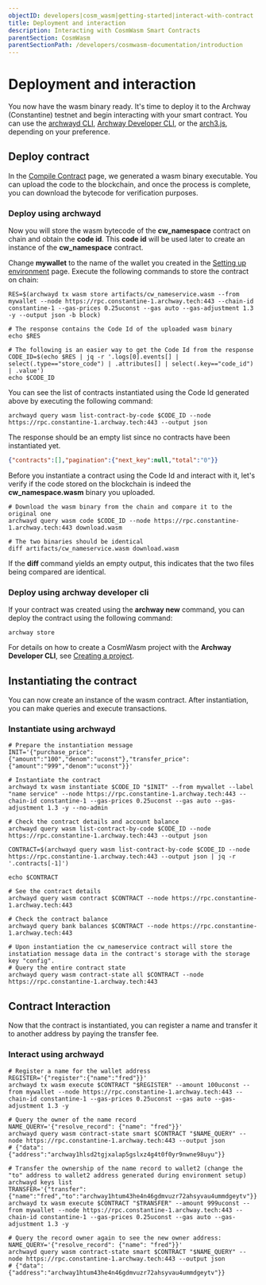 ```yaml
---
objectID: developers|cosm_wasm|getting-started|interact-with-contract
title: Deployment and interaction
description: Interacting with CosmWasm Smart Contracts
parentSection: CosmWasm
parentSectionPath: /developers/cosmwasm-documentation/introduction
---
```


# Deployment and interaction

You now have the wasm binary ready. It's time to deploy it to the Archway (Constantine) testnet and begin interacting with your smart contract. You can use the [archwayd CLI](#archwayd-cli), [Archway Developer CLI](#archway-developer-cli), or the [arch3.js](#arch3js), depending on your preference.

## Deploy contract

In the [Compile Contract](/developers/cosmwasm-documentation/getting-started/compile-contract) page, we generated a wasm binary executable. You can upload the code to the blockchain, and once the process is complete, you can download the bytecode for verification purposes.

### Deploy using archwayd

Now you will store the wasm bytecode of the **cw_namespace** contract on chain and obtain the **code id**. This **code id** will be used later to create an instance of the **cw_namespace** contract.

Change **mywallet** to the name of the wallet you created in the [Setting up environment](/developers/cosmwasm-documentation/getting-started/setting-up-environment) page. Execute the following commands to store the contract on chain:

```shell
RES=$(archwayd tx wasm store artifacts/cw_nameservice.wasm --from mywallet --node https://rpc.constantine-1.archway.tech:443 --chain-id constantine-1 --gas-prices 0.25uconst --gas auto --gas-adjustment 1.3 -y --output json -b block)

# The response contains the Code Id of the uploaded wasm binary
echo $RES

# The following is an easier way to get the Code Id from the response
CODE_ID=$(echo $RES | jq -r '.logs[0].events[] | select(.type=="store_code") | .attributes[] | select(.key=="code_id") | .value')
echo $CODE_ID
```

You can see the list of contracts instantiated using the Code Id generated above by executing the following command:

```shell
archwayd query wasm list-contract-by-code $CODE_ID --node https://rpc.constantine-1.archway.tech:443 --output json
```

The response should be an empty list since no contracts have been instantiated yet.

```json
{"contracts":[],"pagination":{"next_key":null,"total":"0"}}
```

Before you instantiate a contract using the Code Id and interact with it, let's verify if the code stored on the blockchain is indeed the **cw_namespace.wasm** binary you uploaded.

```shell
# Download the wasm binary from the chain and compare it to the original one
archwayd query wasm code $CODE_ID --node https://rpc.constantine-1.archway.tech:443 download.wasm

# The two binaries should be identical
diff artifacts/cw_nameservice.wasm download.wasm
```

If the **diff** command yields an empty output, this indicates that the two files being compared are identical.

### Deploy using archway developer cli

If your contract was created using the **archway new** command, you can deploy the contract using the following command:

```shell
archway store
```

For details on how to create a CosmWasm project with the **Archway Developer CLI**, see [Creating a project](/developers/getting-started/setup#creating-a-project).

## Instantiating the contract
You can now create an instance of the wasm contract. After instantiation, you can make queries and execute transactions.

### Instantiate using archwayd

```shell
# Prepare the instantiation message
INIT='{"purchase_price":{"amount":"100","denom":"uconst"},"transfer_price":{"amount":"999","denom":"uconst"}}'

# Instantiate the contract
archwayd tx wasm instantiate $CODE_ID "$INIT" --from mywallet --label "name service" --node https://rpc.constantine-1.archway.tech:443 --chain-id constantine-1 --gas-prices 0.25uconst --gas auto --gas-adjustment 1.3 -y --no-admin

# Check the contract details and account balance
archwayd query wasm list-contract-by-code $CODE_ID --node https://rpc.constantine-1.archway.tech:443 --output json

CONTRACT=$(archwayd query wasm list-contract-by-code $CODE_ID --node https://rpc.constantine-1.archway.tech:443 --output json | jq -r '.contracts[-1]')

echo $CONTRACT

# See the contract details
archwayd query wasm contract $CONTRACT --node https://rpc.constantine-1.archway.tech:443

# Check the contract balance
archwayd query bank balances $CONTRACT --node https://rpc.constantine-1.archway.tech:443

# Upon instantiation the cw_nameservice contract will store the instatiation message data in the contract's storage with the storage key "config".
# Query the entire contract state
archwayd query wasm contract-state all $CONTRACT --node https://rpc.constantine-1.archway.tech:443
```

## Contract Interaction
Now that the contract is instantiated, you can register a name and transfer it to another address by paying the transfer fee.

### Interact using archwayd

```shell
# Register a name for the wallet address
REGISTER='{"register":{"name":"fred"}}'
archwayd tx wasm execute $CONTRACT "$REGISTER" --amount 100uconst --from mywallet --node https://rpc.constantine-1.archway.tech:443 --chain-id constantine-1 --gas-prices 0.25uconst --gas auto --gas-adjustment 1.3 -y

# Query the owner of the name record
NAME_QUERY='{"resolve_record": {"name": "fred"}}'
archwayd query wasm contract-state smart $CONTRACT "$NAME_QUERY" --node https://rpc.constantine-1.archway.tech:443 --output json
# {"data":{"address":"archway1hlsd2tgjxalap5gslxz4g4t0f0yr9nwne98uyu"}}

# Transfer the ownership of the name record to wallet2 (change the "to" address to wallet2 address generated during environment setup)
archwayd keys list
TRANSFER='{"transfer":{"name":"fred","to":"archway1htum43he4n46gdmvuzr72ahsyvau4ummdgeytv"}}'
archwayd tx wasm execute $CONTRACT "$TRANSFER" --amount 999uconst --from mywallet --node https://rpc.constantine-1.archway.tech:443 --chain-id constantine-1 --gas-prices 0.25uconst --gas auto --gas-adjustment 1.3 -y

# Query the record owner again to see the new owner address:
NAME_QUERY='{"resolve_record": {"name": "fred"}}'
archwayd query wasm contract-state smart $CONTRACT "$NAME_QUERY" --node https://rpc.constantine-1.archway.tech:443 --output json
# {"data":{"address":"archway1htum43he4n46gdmvuzr72ahsyvau4ummdgeytv"}}
```
